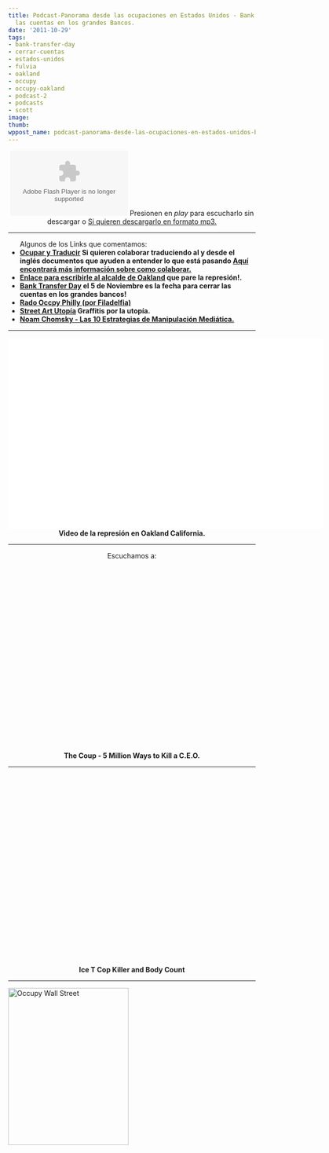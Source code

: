 ```yaml
---
title: Podcast-Panorama desde las ocupaciones en Estados Unidos - Bank Transfer Day-Cerrar
  las cuentas en los grandes Bancos.
date: '2011-10-29'
tags:
- bank-transfer-day
- cerrar-cuentas
- estados-unidos
- fulvia
- oakland
- occupy
- occupy-oakland
- podcast-2
- podcasts
- scott
image: 
thumb: 
wppost_name: podcast-panorama-desde-las-ocupaciones-en-estados-unidos-bank-transfer-day-cerrar-las-cuentas-en-los-grandes-bancos
---
```


<center><object id="player860998" width="240" height="133" classid="clsid:d27cdb6e-ae6d-11cf-96b8-444553540000" codebase="http://download.macromedia.com/pub/shockwave/cabs/flash/swflash.cab#version=6,0,40,0"><param name="AllowScriptAccess" value="always" /><param name="allowFullScreen" value="true" /><param name="wmode" value="transparent" /><param name="src" value="http://www.ivoox.com/playerivoox_ee_860998_1.html" /><param name="allowfullscreen" value="true" /><param name="allowscriptaccess" value="always" /><embed id="player860998" width="240" height="133" type="application/x-shockwave-flash" src="http://www.ivoox.com/playerivoox_ee_860998_1.html" AllowScriptAccess="always" allowFullScreen="true" wmode="transparent" allowfullscreen="true" allowscriptaccess="always" /></object>
Presionen en <em>play</em> para escucharlo sin descargar o
<a href="http://www.ivoox.com/charlando-scott-fulvia-desde-filadelfia_md_860998_1.mp3" target="_blank">Si quieren descargarlo en formato mp3.</a></center>

<hr />

<ul>Algunos de los Links que comentamos:
	<li><strong><a href="https://ocuparytraducir.wordpress.com/" target="_blank">Ocupar y Traducir</a> Si quieren colaborar traduciendo al y desde el inglés documentos que ayuden a entender lo que está pasando <a href="https://ocuparytraducir.wordpress.com/ayuda/" target="_blank">Aquí encontrará más información sobre como colaborar.</a>  </strong></li>
	<li><strong><a href="http://www.oaklandnet.com/contactmayor.asp" target="_blank">Enlace para escribirle al alcalde de Oakland</a> que pare la represión!. </strong></li>
	<li><strong><a href="http://www.facebook.com/event.php?eid=260241980679341" target="_blank">Bank Transfer Day</a> el 5 de Noviembre es la fecha para cerrar las cuentas en los grandes bancos!</strong></li>
	<li><strong><a href="https://radoccupyphilly.wordpress.com/" target="_blank"> Rado Occpy Philly (por Filadelfia)</a></strong></li>
	<li><strong><a href="http://www.streetartutopia.com/" target="_blank">Street Art Utopía</a> Graffitis por la utopía.</strong></li>
	<li><strong><a href="http://manuelgross.bligoo.com/content/view/991134/Noam-Chomsky-y-las-10-Estrategias-de-Manipulacion-Mediatica.html" target="_blank">Noam Chomsky - Las 10 Estrategias de Manipulación Mediática.</a></strong></li>
</ul>

<hr />

<center>
<object style="height: 390px; width: 640px;" width="640" height="360" classid="clsid:d27cdb6e-ae6d-11cf-96b8-444553540000" codebase="http://download.macromedia.com/pub/shockwave/cabs/flash/swflash.cab#version=6,0,40,0"><param name="allowFullScreen" value="true" /><param name="allowScriptAccess" value="always" /><param name="src" value="https://www.youtube.com/v/tIXF_tWfe6Y?version=3&amp;feature=player_detailpage" /><param name="allowfullscreen" value="true" /><param name="allowscriptaccess" value="always" /><embed style="height: 390px; width: 640px;" width="640" height="360" type="application/x-shockwave-flash" src="https://www.youtube.com/v/tIXF_tWfe6Y?version=3&amp;feature=player_detailpage" allowFullScreen="true" allowScriptAccess="always" allowfullscreen="true" allowscriptaccess="always" /></object>
<strong>Video de la represión en Oakland California.</strong></center>

<hr />
<p style="text-align: center;">Escuchamos a:
<object style="height: 390px; width: 640px;" width="640" height="360" classid="clsid:d27cdb6e-ae6d-11cf-96b8-444553540000" codebase="http://download.macromedia.com/pub/shockwave/cabs/flash/swflash.cab#version=6,0,40,0"><param name="allowFullScreen" value="true" /><param name="allowScriptAccess" value="always" /><param name="src" value="https://www.youtube.com/v/RQthFDpYCys?version=3&amp;feature=player_detailpage" /><param name="allowfullscreen" value="true" /><param name="allowscriptaccess" value="always" /><embed style="height: 390px; width: 640px;" width="640" height="360" type="application/x-shockwave-flash" src="https://www.youtube.com/v/RQthFDpYCys?version=3&amp;feature=player_detailpage" allowFullScreen="true" allowScriptAccess="always" allowfullscreen="true" allowscriptaccess="always" /></object>
<strong>The Coup - 5 Million Ways to Kill a C.E.O.</strong></p>


<hr />
<p style="text-align: center;"><object style="height: 390px; width: 640px;" width="640" height="360" classid="clsid:d27cdb6e-ae6d-11cf-96b8-444553540000" codebase="http://download.macromedia.com/pub/shockwave/cabs/flash/swflash.cab#version=6,0,40,0"><param name="allowFullScreen" value="true" /><param name="allowScriptAccess" value="always" /><param name="src" value="https://www.youtube.com/v/BSvD5SM_uI4?version=3&amp;feature=player_detailpage" /><param name="allowfullscreen" value="true" /><param name="allowscriptaccess" value="always" /><embed style="height: 390px; width: 640px;" width="640" height="360" type="application/x-shockwave-flash" src="https://www.youtube.com/v/BSvD5SM_uI4?version=3&amp;feature=player_detailpage" allowFullScreen="true" allowScriptAccess="always" allowfullscreen="true" allowscriptaccess="always" /></object>
<strong>Ice T Cop Killer and Body Count</strong></p>


<hr />
<a href="http://partidopirata.com.ar/wp-content/uploads/2011/10/wallst-250-3.jpg"><img class="size-full wp-image-1911" title="wallst-250-3" src="http://partidopirata.com.ar/wp-content/uploads/2011/10/wallst-250-3.jpg" alt="Occupy Wall Street" width="245" height="320" /></a>

